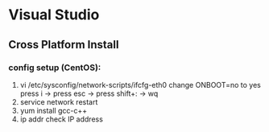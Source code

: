 # Visual Studio

## Cross Platform Install

### config setup (CentOS): 
1. vi /etc/sysconfig/network-scripts/ifcfg-eth0 change ONBOOT=no to yes
	press i -> press esc -> press shift+: -> wq
2. service network restart
3. yum install gcc-c++ 
4. ip addr 
	check IP address